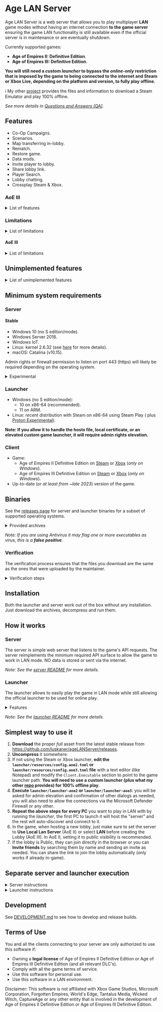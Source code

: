 # Age LAN Server

Age LAN Server is a web server that allows you to play multiplayer **LAN** game modes without having an internet
connection **to the game server**  ensuring the game LAN functionality is still available even if the official
server
is in maintenance or are eventually shutdown.

Currently supported games:

* **Age of Empires II: Definitive Edition**.
* **Age of Empires III: Definitive Edition**.

**You will still need a *custom launcher* to bypass the *online-only* restriction that is imposed by the game to being
connected to
the internet and Steam or Xbox Live, depending on the platform and version, to fully play offline.**

ℹ️ My other [project](https://github.com/luskaner/ageLANServerLauncherCompanion) provides the files and information
to download a Steam Emulator and play 100% offline.

*See more details
in [Questions and Answers (QA)](https://github.com/luskaner/ageLANServer/wiki/Questions-and-Answers-(QA))*.

## Features

- Co-Op Campaigns.
- Scenarios.
- Map transferring in-lobby.
- Rematch.
- Restore game.
- Data mods.
- Invite player to lobby.
- Share lobby link.
- Player Search.
- Lobby chatting.
- Crossplay Steam & Xbox.

### AoE III

<details>
<summary>List of features</summary>

- Channels.
- Whispering.

</details>

### Limitations

<details>
<summary>List of limitations</summary>

- Joining a game lobby from a link only works if the game is already running.
- Steam Workshop integration only works if using the official launcher.
- Lobbies can only be created in [LAN mode](...) which has its own limitations:
    - No Quick play.
    - No Ranked.
    - No Spectate.
- Xbox and Steam friend integration.

</details>

#### AoE III

<details>
<summary>List of limitations</summary>

- Friend list will instead show all online users as if they were friends.

</details>

## Unimplemented features

<details>
<summary>List of unimplemented features</summary>

- Achievements: only the official server should be able to. Meeting the requirements of an achievement during a
  match might cause issues (see [Troubleshooting](https://github.com/luskaner/ageLANServer/wiki/Troubleshooting)
  for more details).
- Changing player profile icon: the default will always be used.
- Leaderboards: will appear empty.
- Player stats: will appear empty.
- Clans: all players are without clans. Browsing clan will appear empty and creating one will always result in
  error.
- Lobby ban player: will appear like it works but doesn't.
- Report/Block player: will appear like it works but doesn't.

</details>

## Minimum system requirements

### Server

#### Stable

- Windows 10 (no S edition/mode).
- Windows Server 2016.
- Windows IoT.
- Linux: kernel 2.6.32 (see [here](https://go.dev/wiki/Linux) for more details).
- macOS: Catalina (v10.15).

Admin rights or firewall permission to listen on port 443 (https) will likely be required depending on the operating
system.

<details>
<summary>Experimental</summary>

- BSD-based (OpenBSD, DragonFly BSD, FreeBSD and NetBSD).
- Solaris-based (Solaris and Illumos).
- AIX.

Note: For the full list see [minimum requirements for Go](https://go.dev/wiki/MinimumRequirements) 1.22.

</details>

### Launcher

- Windows (no S edition/mode):
    - 10 on x86-64 (recommended).
    - 11 on ARM.
- Linux: *recent* distribution with Steam on x86-64 using Steam Play (
  plus [Proton Experimental](https://github.com/ValveSoftware/Proton/wiki/Requirements)).

**Note: If you allow it to handle the hosts file, local certificate, or an elevated custom game launcher, it will
require admin rights elevation.**

### Client

- Game:
    - Age of Empires II Definitive Edition
      on [Steam](https://store.steampowered.com/app/813780/Age_of_Empires_II_Definitive_Edition)
      or [Xbox](https://www.xbox.com/games/store/age-of-empires-ii-definitive-edition/9N42SSSX2MTG/0010) (*only on
      Windows*).
    - Age of Empires III Definitive Edition
      on [Steam](https://store.steampowered.com/app/933110/Age_of_Empires_III_Definitive_Edition)
      or [Xbox](https://www.xbox.com/games/store/age-of-empires-iii-definitive-edition/9n1hf804qxn4) (*only on
      Windows*).
- Up-to-date (*or at least from ~late 2023*) version of the game.

## Binaries

See the [releases page](https://github.com/luskaner/ageLANServer/releases) for server and launcher binaries for a
subset of
supported operating systems.
<details>
    <summary>Provided archives</summary>

* Full:
    * Windows:
        * **10 on x86-64**: ageLANServer_full_*A.B.C*_win_x86-64.zip
        * **11 on ARM**: ageLANServer_full_*A.B.C*_win_arm64.tar.xz
    * Linux:
        * **x86-64**: ageLANServer_full_*A.B.C*_linux_x86-64.tar.xz
        * **ARM64**: ageLANServer_full_*A.B.C*_linux_arm64.tar.xz
* Launcher:
    * Windows:
        * **10 on x86-64**: ageLANServer_launcher_*A.B.C*_win_x86-64.zip
        * **11 on ARM**: ageLANServer_launcher_*A.B.C*_win_arm64.tar.xz
    * Linux:
        * **x86-64**: ageLANServer_launcher_*A.B.C*_linux_x86-64.tar.xz
        * **ARM64**: ageLANServer_launcher_*A.B.C*_linux_arm64.tar.xz
* Server:
    * Windows:
        * **10, Server 2025 or IoT on ARM64**: ageLANServer_server_*A.B.C*_win_arm64.zip
        * **10 IoT on ARM32**: ageLANServer_server_*A.B.C*_win_arm32.zip
        * **10, Server 2016 or IoT on x86-64**: ageLANServer_server_*A.B.C*_win_x86-64.zip
        * **10 or 10 IoT on x86-32**: ageLANServer_server_*A.B.C*_win_x86-32.zip
    * Linux:
        * Kernel 3.1 on **ARM64**: ageLANServer_server_*A.B.C*_linux_arm64.tar.xz
        * Kernel 2.6.23 on **ARM32**:
            * ARMv5 (armel): ageLANServer_server_*A.B.C*_linux_arm-5.tar.gz
            * ARMv6 (sometimes called armhf): ageLANServer_server_*A.B.C*_linux_arm-6.tar.gz
        * Kernel 2.6.23 on **x86-64**: ageLANServer_server_*A.B.C*_linux_x86-64.tar.gz
        * Kernel 2.6.23 on **x86-32**: ageLANServer_server_*A.B.C*_linux_x86-32.tar.gz
    * macOS - Catalina (v10.15): ageLANServer_server_*A.B.C*_mac.tar.gz

</details>

*Note: If you are using Antivirus it may flag one or more executables as virus, this is a **false positive***.

### Verification

The verification process ensures that the files you download are the same as the ones that were uploaded by the
maintainer.

<details>
    <summary>Verification steps</summary>

1. Check the release tag is verified with the committer's signature key (*as all commits must be*).
2. Download the ```..._checksums.txt``` and ```..._checksums.txt.sig``` files.
3. Import the [release public key](release_public.key) and import it to your keyring if you haven't already.
4. Verify the ```..._checksums.txt``` file with the ```..._checksums.txt.sig``` file.
5. Verify the SHA-256 checksum list inside ```..._checksums.txt``` with the downloaded archives.

Exceptions on tag/commit signature:

* Tags:
    * *v1.2.0-rc.5*: mantainer error.
* Commits:
    * *631cfa1* through *9eb66cf* (*both included*): rebase and merge PR issue.
    * *55697d4*: rebase of dependabot.

</details>

## Installation

Both the launcher and server work out of the box without any installation. Just download the archives,
decompress and run them.

## How it works

### Server

The server is simple web server that listens to the game's API requests. The server reimplements
the minimum required API surface to allow the game to work in LAN mode. NO data is stored or sent via the internet.

*Note: See the [server README](server/README.md) for more details.*

### Launcher

The launcher allows to easily play the game in LAN mode while still allowing the official launcher to be used for online
play.

<details>
    <summary>Features</summary>

- Automatically start/stop the server or connect to an existing one automatically.
- (Optional) Use an isolated metadata and profile directories to avoid potential issues with the official game.
- (Optional) Modify the hosts file to
    - Redirect the game's API requests to the LAN server.
    - Redirect the game CDN so it does not detect the official game status.
- (Optional) Install a self-signed certificate to allow the game to connect to the LAN server.
- Automatically find and start the game.

Afterwards, it reverses any changes to allow the official launcher to connect to the official servers.
</details>

*Note: See the [launcher README](launcher/README.md) for more details.*

## Simplest way to use it

1. **Download** the proper *full* asset from the latest
   stable release from https://github.com/luskaner/ageLANServer/releases.
2. **Uncompress** it somewhere.
3. If not using the Steam or Xbox launcher, **edit the `launcher/resources/config.aoe2.toml`
   or `launcher/resources/config.aoe3.toml`
   file** with a text editor (like Notepad)
   and modify
   the `Client.Executable` section to point to the game launcher path.
   **You will need to use a custom launcher (plus what my other [repo](https://github.com/luskaner/ageLANServerLauncherCompanion) provides) for 100% offline play**.
4. **Execute `launcher/launcher-aoe2` or `launcher/launcher-aoe3`**: you will be asked for admin elevation and confirmation of other dialogs as
   needed, you
   will also need to allow the connections via the Microsoft Defender Firewall or any other.
5. **Repeat the above steps for every PC** you want to play in LAN with by running the *launcher*, the first PC to
   launch
   it will host the "server" and the rest will auto-discover and connect to it.
6. In the game, when hosting a new lobby, just make sure to set the server to **Use Local Lan Server** (AoE II) or
   select **LAN** before creating the Lobby (AoE III). In AoE II, setting it to
   public
   visibility is recommended.
7. If the lobby is Public, they can join directly in the browser or you can **Invite friends** by searching them by name
   and sending an invite as needed. You can share the link to join the lobby automatically (only works if already
   in-game).

## Separate server and launcher execution

<details>
    <summary>Server instructions</summary>

1. **Download** the proper *server* asset from latest stable release
   from https://github.com/luskaner/ageLANServer/releases.
2. **Generate the certificate** by simply executing `bin/genCert`.
3. If needed **edit the [config](server/resources/config/config.toml) file**.
4. **Run** the `server` binary/script.

</details>

<details>
    <summary>Launcher instructions</summary>

1. **Download** the proper *launcher* asset from latest stable release
   from https://github.com/luskaner/ageLANServer/releases.
3. If needed **edit the `launcher/resources/config.aoe2.toml` or `launcher/resources/config.aoe3.toml` file**. You will
   need to edit the
   `Client.Executable` section to point to the game launcher path if using a custom launcher which you will need to use
   a custom launcher for 100% offline play.
4. **Run** the `launcher-aoe2` or `launcher-aoe3` Shell script.

</details>

## Development

See [DEVELOPMENT.md](DEVELOPMENT.md) to see how to develop and release builds.

## Terms of Use

You and all the clients connecting to your server are only authorized to use this software if:

- Owning a **legal license** of Age of Empires II Definitive Edition or Age of Empires III Definitive Edition (and all
  relevant DLC's).
- Comply with all the game terms of service.
- Use this software for personal use.
- Use this software in a LAN environment.

Disclaimer: This software is not affiliated with Xbox Game Studios, Microsoft Corporation, Forgotten Empires,
World's Edge, Tantalus Media, Wicked Witch, CaptureAge or any other entity that is involved in the development of
Age of Empires II Definitive
Edition or
Age of Empires III Definitive Edition.
